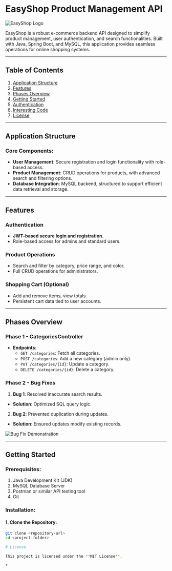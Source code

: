# EasyShop Product Management API

![EasyShop Logo](C:/Users/Student/Desktop/logo.png)

EasyShop is a robust e-commerce backend API designed to simplify product management, user authentication, and search functionalities. Built with Java, Spring Boot, and MySQL, this application provides seamless operations for online shopping systems.

---

## Table of Contents
1. [Application Structure](#application-structure)
2. [Features](#features)
3. [Phases Overview](#phases-overview)
4. [Getting Started](#getting-started)
5. [Authentication](#authentication)
6. [Interesting Code](#interesting-code)
7. [License](#license)

---

## Application Structure

### Core Components:
- **User Management**: Secure registration and login functionality with role-based access.
- **Product Management**: CRUD operations for products, with advanced search and filtering options.
- **Database Integration**: MySQL backend, structured to support efficient data retrieval and storage.

---

## Features

### Authentication
- **JWT-based secure login and registration**.
- Role-based access for admins and standard users.

### Product Operations
- Search and filter by category, price range, and color.
- Full CRUD operations for administrators.

### Shopping Cart (Optional)
- Add and remove items, view totals.
- Persistent cart data tied to user accounts.

---

## Phases Overview

### Phase 1 - CategoriesController
- **Endpoints**:
  - `GET /categories`: Fetch all categories.
  - `POST /categories`: Add a new category (admin only).
  - `PUT /categories/{id}`: Update a category.
  - `DELETE /categories/{id}`: Delete a category.

### Phase 2 - Bug Fixes
1. **Bug 1**: Resolved inaccurate search results.
  - **Solution**: Optimized SQL query logic.
2. **Bug 2**: Prevented duplication during updates.
  - **Solution**: Ensured updates modify existing records.

   ![Bug Fix Demonstration](C:/Users/Student/Desktop/update.bug2/bug-fix.png)

---

## Getting Started

### Prerequisites:
1. Java Development Kit (JDK)
2. MySQL Database Server
3. Postman or similar API testing tool
4. Git

### Installation:

#### 1. Clone the Repository:
```bash
git clone <repository-url>
cd <project-folder>

# License

This project is licensed under the **MIT License**.  

*




